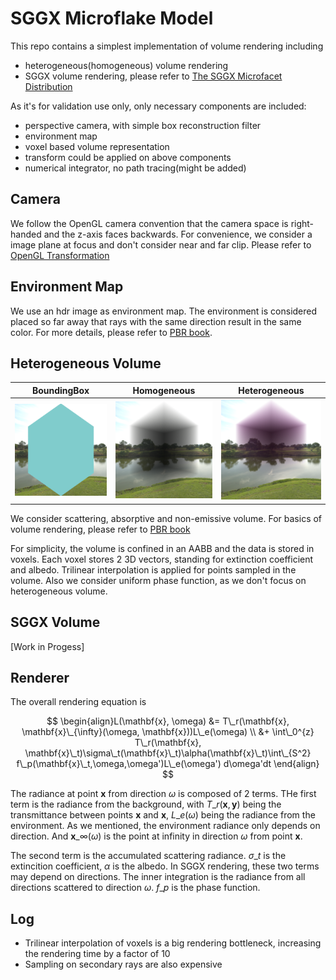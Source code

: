 # SGGX Microflake Model 

This repo contains a simplest implementation of volume rendering including
- heterogeneous(homogeneous) volume rendering
- SGGX volume rendering, please refer to [The SGGX Microfacet Distribution](https://research.nvidia.com/publication/2015-08\_sggx-microflake-distribution)

As it's for validation use only, only necessary components are included:
- perspective camera, with simple box reconstruction filter
- environment map
- voxel based volume representation
- transform could be applied on above components
- numerical integrator, no path tracing(might be added)

## Camera
We follow the OpenGL camera convention that the camera space is right-handed and the z-axis faces backwards. For convenience, we consider a image plane at focus and don't consider near and far clip. Please refer to [OpenGL Transformation](http://www.songho.ca/opengl/gl\_projectionmatrix.html)

## Environment Map
We use an hdr image as environment map. The environment is considered placed so far away that rays with the same direction result in the same color. For more details, please refer to [PBR book](https://www.pbr-book.org/3ed-2018/Light\_Sources/Infinite\_Area\_Lights). 

## Heterogeneous Volume
| BoundingBox  | Homogeneous | Heterogeneous |
|-------|-------|------|
| ![](/output/aabb.png)  | ![](/output/homogeneous.png)   | ![](/output/heterogeneous.png)  |

We consider scattering, absorptive and non-emissive volume. For basics of volume rendering, please refer to [PBR book](https://www.pbr-book.org/3ed-2018/Volume\_Scattering/Volume\_Scattering\_Processes)

For simplicity, the volume is confined in an AABB and the data is stored in voxels. Each voxel stores 2 3D vectors, standing for extinction coefficient and albedo. Trilinear interpolation is applied for points sampled in the volume. Also we consider uniform phase function, as we don't focus on heterogeneous volume.

## SGGX Volume
[Work in Progess]

## Renderer
The overall rendering equation is 

$$
\begin{align}L(\mathbf{x}, \omega) &= T\_r(\mathbf{x}, \mathbf{x}\_{\infty}(\omega, \mathbf{x}))L\_e(\omega) \\ 
&+ \int\_0^{z} T\_r(\mathbf{x}, \mathbf{x}\_t)\sigma\_t(\mathbf{x}\_t)\alpha(\mathbf{x}\_t)\int\_{S^2} f\_p(\mathbf{x}\_t,\omega,\omega')L\_e(\omega') d\omega'dt
\end{align}
$$

The radiance at point $\mathbf{x}$ from direction $\omega$ is composed of 2 terms. THe first term is the radiance from the background, with $T\_r(\mathbf{x},\mathbf{y})$ being the transmittance between points $\mathbf{x}$ and $\mathbf{x}$, $L\_e(\omega)$ being the radiance from the environment. As we mentioned, the environment radiance only depends on direction. And $\mathbf{x}\_\infty(\omega)$ is the point at infinity in direction $\omega$ from point $\mathbf{x}$.

The second term is the accumulated scattering radiance. $\sigma\_t$ is the extincition coefficient, $\alpha$ is the albedo. In SGGX rendering, these two terms may depend on directions. The inner integration is the radiance from all directions scattered to direction $\omega$. $f\_p$ is the phase function.

## Log
- Trilinear interpolation of voxels is a big rendering bottleneck, increasing the rendering time by a factor of 10
- Sampling on secondary rays are also expensive